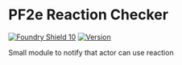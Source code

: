 # PF2e Reaction Checker
[![Foundry Shield 10]][Foundry URL]
[![Version]][Version URL]

Small module to notify that actor can use reaction

[Foundry Shield 10]: https://img.shields.io/badge/Foundry-10-informational?style=flat-square
[Foundry URL]: https://foundryvtt.com

[Version]: https://img.shields.io/badge/Version-0.0.23-red?style=flat-square
[Version URL]: https://github.com/reyzor1991/foundry-vtt-uk

